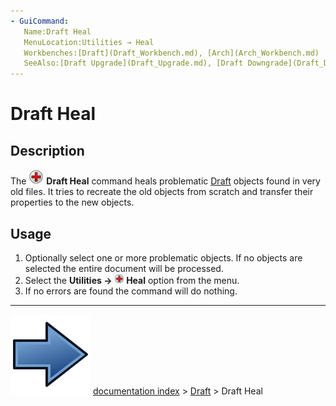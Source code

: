 ```yaml
---
- GuiCommand:
   Name:Draft Heal
   MenuLocation:Utilities → Heal
   Workbenches:[Draft](Draft_Workbench.md), [Arch](Arch_Workbench.md)
   SeeAlso:[Draft Upgrade](Draft_Upgrade.md), [Draft Downgrade](Draft_Downgrade.md)
---
```


# Draft Heal

## Description

The <img alt="" src=images/Draft_Heal.svg  style="width:24px;"> **Draft Heal** command heals problematic [Draft](Draft_Workbench.md) objects found in very old files. It tries to recreate the old objects from scratch and transfer their properties to the new objects.

## Usage

1.  Optionally select one or more problematic objects. If no objects are selected the entire document will be processed.
2.  Select the **Utilities → <img src="images/Draft_Heal.svg" width=16px> Heal** option from the menu.
3.  If no errors are found the command will do nothing.



---
![](images/Button_right.svg) [documentation index](../README.md) > [Draft](Draft_Workbench.md) > Draft Heal
